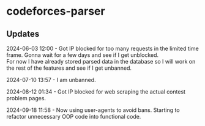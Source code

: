 # codeforces-parser

## Updates
2024-06-03 12:00 - Got IP blocked for too many requests in the limited time frame. Gonna wait for a few 
days and see if I get unblocked.  
For now I have already stored parsed data in the database so I will work on the rest of the features 
and see if I get unbanned.

2024-07-10 13:57 - I am unbanned.

2024-08-12 01:34 - Got IP blocked for web scraping the actual contest problem pages.

2024-09-18 11:58 - Now using user-agents to avoid bans. Starting to refactor unnecessary OOP code into 
functional code.
